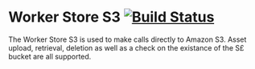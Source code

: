 # Worker Store S3 [![Build Status](http://cafbuilder.hpswlabs.hp.com:8080/buildStatus/icon?job=worker-store-s3)](http://cafbuilder.hpswlabs.hp.com:8080/job/worker-store-s3)

The Worker Store S3 is used to make calls directly to Amazon S3. Asset upload, retrieval, deletion as well as a check on the existance of the S£ bucket are all supported.
